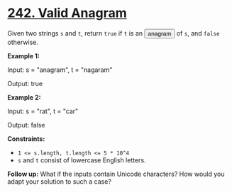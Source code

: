 # [242. Valid Anagram](https://leetcode.com/problems/valid-anagram/description/?envType=study-plan-v2&envId=top-interview-150)

Given two strings `s` and `t`, return `true` if `t` is an <button type="button" aria-haspopup="dialog" aria-expanded="false" aria-controls="radix-:rp:" data-state="closed" class="">anagram</button> of `s`, and `false` otherwise.

**Example 1:** 

<div class="example-block">
Input: s = "anagram", t = "nagaram"

Output: true

**Example 2:** 

<div class="example-block">
Input: s = "rat", t = "car"

Output: false

**Constraints:** 

- `1 <= s.length, t.length <= 5 * 10^4`
- `s` and `t` consist of lowercase English letters.

**Follow up:**  What if the inputs contain Unicode characters? How would you adapt your solution to such a case?